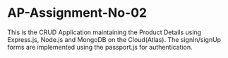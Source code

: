 # AP-Assignment-No-02
This is the CRUD Application maintaining the Product Details using Express.js, Node.js and MongoDB on the Cloud(Atlas). The signIn/signUp forms are implemented using the passport.js for authentication. 
